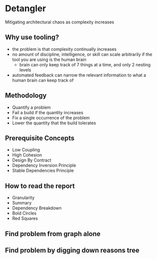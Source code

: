 # Detangler

Mitigating architectural chaos as complexity increases

## Why use tooling?
- the problem is that complexity continually increases
- no amount of discipline, intelligence, or skill can scale arbitrarily if the tool you are using is the human brain
    - brain can only keep track of 7 things at a time, and only 2 nesting levels 
- automated feedback can narrow the relevant information to what a human brain can keep track of

## Methodology
- Quantify a problem
- Fail a build if the quantity increases
- Fix a single occurrence of the problem
- Lower the quantity that the build tolerates

## Prerequisite Concepts
- Low Coupling
- High Cohesion
- Design By Contract
- Dependency Inversion Principle
- Stable Dependencies Principle

## How to read the report
- Granularity
- Summary
- Dependency Breakdown
- Bold Circles
- Red Squares

## Find problem from graph alone

## Find problem by digging down reasons tree

